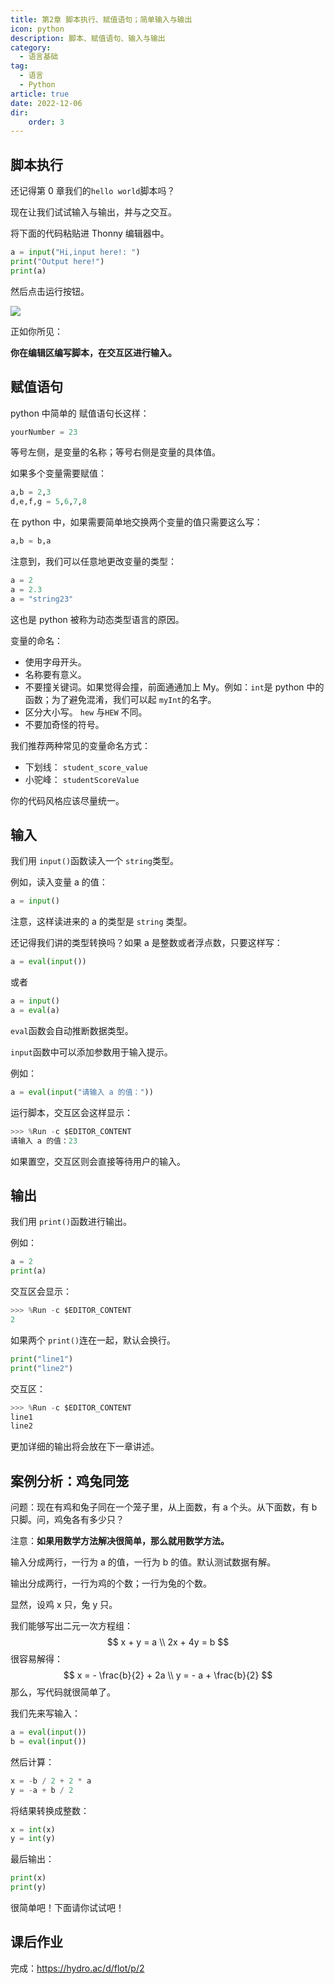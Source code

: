 ```yaml
---
title: 第2章 脚本执行、赋值语句；简单输入与输出
icon: python
description: 脚本、赋值语句、输入与输出
category:
  - 语言基础
tag:
  - 语言
  - Python
article: true
date: 2022-12-06
dir:
    order: 3
---
```


## 脚本执行

还记得第 0 章我们的`hello world`脚本吗？

现在让我们试试输入与输出，并与之交互。

将下面的代码粘贴进 Thonny 编辑器中。

```python
a = input("Hi,input here!: ")
print("Output here!")
print(a)
```

然后点击运行按钮。

![](https://search.pstatic.net/common/?src=https://i.imgur.com/LdgTcSb.jpeg)

正如你所见：

**你在编辑区编写脚本，在交互区进行输入。**

## 赋值语句

python 中简单的 赋值语句长这样：

```python
yourNumber = 23
```

等号左侧，是变量的名称；等号右侧是变量的具体值。

如果多个变量需要赋值：

```python
a,b = 2,3
d,e,f,g = 5,6,7,8
```

在 python 中，如果需要简单地交换两个变量的值只需要这么写：

```python
a,b = b,a
```

注意到，我们可以任意地更改变量的类型：

```python
a = 2
a = 2.3
a = "string23"
```

这也是 python 被称为动态类型语言的原因。

变量的命名：

+ 使用字母开头。
+ 名称要有意义。
+ 不要撞关键词。如果觉得会撞，前面通通加上 My。例如：`int`是 python 中的函数；为了避免混淆，我们可以起 `myInt`的名字。
+ 区分大小写。 `hew` 与`HEW` 不同。
+ 不要加奇怪的符号。

我们推荐两种常见的变量命名方式：

+ 下划线： `student_score_value`
+ 小驼峰： `studentScoreValue`

你的代码风格应该尽量统一。

## 输入

我们用 `input()`函数读入一个 `string`类型。

例如，读入变量 a 的值：

```python
a = input()
```

注意，这样读进来的 a 的类型是 `string` 类型。

还记得我们讲的类型转换吗？如果 a 是整数或者浮点数，只要这样写：

```python
a = eval(input())
```

或者

```python
a = input()
a = eval(a)
```

`eval`函数会自动推断数据类型。

`input`函数中可以添加参数用于输入提示。

例如：

```python
a = eval(input("请输入 a 的值："))
```

运行脚本，交互区会这样显示：

```python
>>> %Run -c $EDITOR_CONTENT
请输入 a 的值：23
```

如果置空，交互区则会直接等待用户的输入。

## 输出

我们用 `print()`函数进行输出。

例如：

```python
a = 2
print(a)
```

交互区会显示：

```python
>>> %Run -c $EDITOR_CONTENT
2
```

如果两个 `print()`连在一起，默认会换行。

```python
print("line1")
print("line2")
```

交互区：

```python
>>> %Run -c $EDITOR_CONTENT
line1
line2
```

更加详细的输出将会放在下一章讲述。

## 案例分析：鸡兔同笼

问题：现在有鸡和兔子同在一个笼子里，从上面数，有 a 个头。从下面数，有 b 只脚。问，鸡兔各有多少只？

注意：**如果用数学方法解决很简单，那么就用数学方法。**

输入分成两行，一行为 a 的值，一行为 b 的值。默认测试数据有解。

输出分成两行，一行为鸡的个数；一行为兔的个数。



显然，设鸡 x 只，兔 y 只。

我们能够写出二元一次方程组：
$$
x + y = a
\\
2x + 4y = b
$$
很容易解得：
$$
x = - \frac{b}{2} + 2a
\\
y = - a + \frac{b}{2}
$$
那么，写代码就很简单了。

我们先来写输入：

```python
a = eval(input())
b = eval(input())
```

然后计算：

```python
x = -b / 2 + 2 * a
y = -a + b / 2
```

将结果转换成整数：

```python
x = int(x)
y = int(y)
```

最后输出：

```python
print(x)
print(y)
```

很简单吧！下面请你试试吧！

## 课后作业

完成：https://hydro.ac/d/flot/p/2

